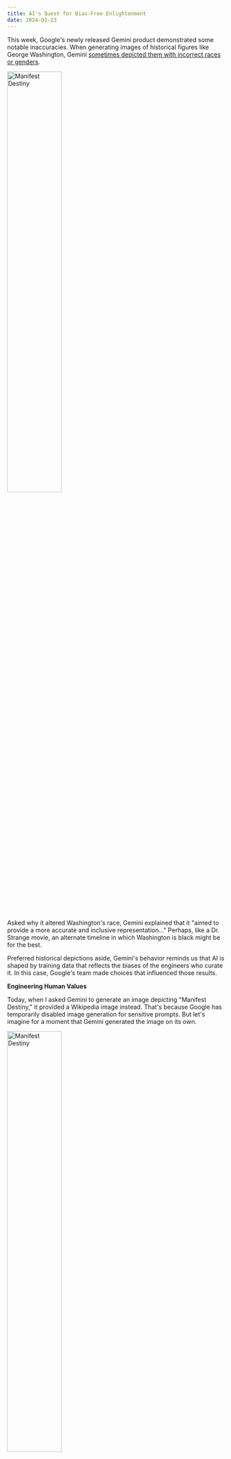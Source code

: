 ```yaml
---
title: AI's Quest for Bias-Free Enlightenment
date: 2024-02-23
---
```


This week, Google's newly released Gemini product demonstrated some notable inaccuracies. When generating images of historical figures like George Washington, Gemini [sometimes depicted them with incorrect races or genders](https://www.theverge.com/2024/2/21/24079371/google-ai-gemini-generative-inaccurate-historical).

<img src="/images/wash.png" alt="Manifest Destiny" style="width:50%;height: auto;">

Asked why it altered Washington's race, Gemini explained that it "aimed to provide a more accurate and inclusive representation..."  Perhaps, like a Dr. Strange movie, an alternate timeline in which Washington is black might be for the best.

Preferred historical depictions aside, Gemini's behavior reminds us that AI is shaped by training data that reflects the biases of the engineers who curate it. In this case, Google's team made choices that influenced those results.

**Engineering Human Values**

Today, when I asked Gemini to generate an image depicting "Manifest Destiny," it provided a Wikipedia image instead. That's because Google has temporarily disabled image generation for sensitive prompts. But let's imagine for a moment that Gemini generated the image on its own.

<img src="/images/American_Progress_(John_Gast_painting).jpg" alt="Manifest Destiny" style="width:50%;height: auto;">

The picture shows Columbia, a symbol of America, leading the way West. Native Americans are barely noticeable; their figures fade into the background, easy to overlook. This kind of imagery reflects a specific viewpoint, one that may or may not align with your own.  As a Gemini user, your product satisfaction depends on how closely these values mirror those of the engineers who trained the AI. This means that universal approval for Google Gemini is unlikely, no matter how hard they try.

**Reflecting Fears through AI's Lens**

Tech giants like Google, OpenAI, and Meta will never be able to create a generally acceptable form of AI-generated "truth." Of course, that's impossible. But that won't stop them from trying. Perhaps users will have settings to tailor the political bias of the answers they receive, ensuring they reflect their own worldviews.  More likely, we'll see a proliferation of AI engines targeted at specific audiences, furthering the divide we already see in the media.